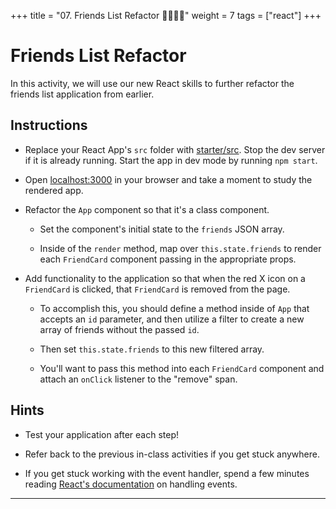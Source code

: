 +++
title = "07. Friends List Refactor 👩‍🎓👨‍🎓"
weight = 7
tags = ["react"] 
+++

# Friends List Refactor

In this activity, we will use our new React skills to further refactor the friends list application from earlier.

## Instructions

* Replace your React App's `src` folder with [starter/src](starter/src). Stop the dev server if it is already running. Start the app in dev mode by running `npm start`.

* Open [localhost:3000](http://localhost:3000) in your browser and take a moment to study the rendered app.

* Refactor the `App` component so that it's a class component. 

  * Set the component's initial state to the `friends` JSON array. 
  
  * Inside of the `render` method, map over `this.state.friends` to render each `FriendCard` component passing in the appropriate props.

* Add functionality to the application so that when the red X icon on a `FriendCard` is clicked, that `FriendCard` is removed from the page. 
  
  * To accomplish this, you should define a method inside of `App` that accepts an `id` parameter, and then utilize a filter to create a new array of friends without the passed `id`. 
  
  * Then set `this.state.friends` to this new filtered array. 
  
  * You'll want to pass this method into each `FriendCard` component and attach an `onClick` listener to the "remove" span.

## Hints

* Test your application after each step!

* Refer back to the previous in-class activities if you get stuck anywhere.

* If you get stuck working with the event handler, spend a few minutes reading [React's documentation](https://facebook.github.io/react/docs/handling-events.html) on handling events. 

---